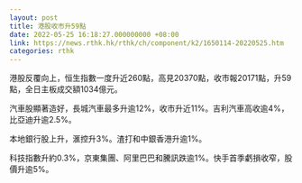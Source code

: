 ```yaml
---
layout: post
title: 港股收市升59點
date: 2022-05-25 16:18:27.000000000 +08:00
link: https://news.rthk.hk/rthk/ch/component/k2/1650114-20220525.htm
categories: rthk
---
```


港股反覆向上，恒生指數一度升近260點，高見20370點，收市報20171點，升59點，全日主板成交額1034億元。

汽車股顯著造好，長城汽車最多升逾12%，收市升近11%。吉利汽車高收逾4%，比亞迪升逾2.5%。

本地銀行股上升，滙控升3%。渣打和中銀香港升逾1%。

科技指數升約0.3%，京東集團、阿里巴巴和騰訊跌逾1%。快手首季虧損收窄，股價升逾5%。

